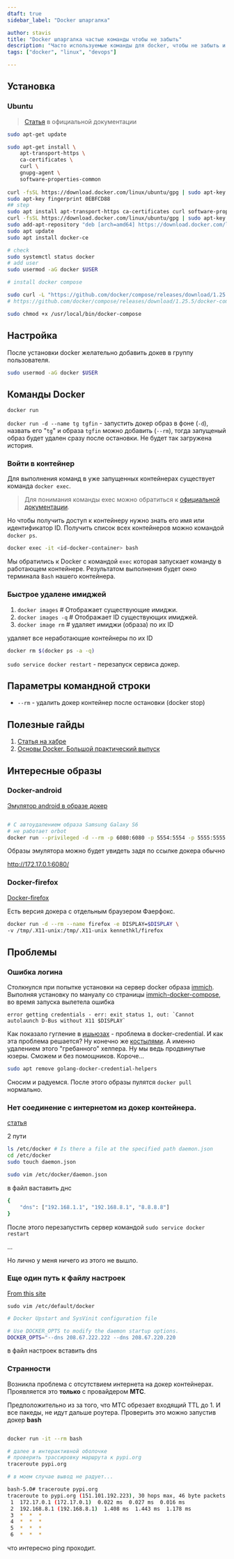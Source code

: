 ```yaml
---
dtaft: true
sidebar_label: "Docker шпаргалка"

author: stavis
title: "Docker шпаргалка частые команды чтобы не забыть"
description: "Часто используемые команды для docker, чтобы не забыть и не искать по интернетам"
tags: ["docker", "linux", "devops"]

---
```


## Установка

### Ubuntu

> [Статья](https://docs.docker.com/desktop/install/ubuntu/) в официальной документации

```bash
sudo apt-get update

sudo apt-get install \
    apt-transport-https \
    ca-certificates \
    curl \
    gnupg-agent \
    software-properties-common
    
curl -fsSL https://download.docker.com/linux/ubuntu/gpg | sudo apt-key add -
sudo apt-key fingerprint 0EBFCD88
## step
sudo apt install apt-transport-https ca-certificates curl software-properties-common
curl -fsSL https://download.docker.com/linux/ubuntu/gpg | sudo apt-key add -
sudo add-apt-repository "deb [arch=amd64] https://download.docker.com/linux/ubuntu bionic test"
sudo apt update
sudo apt install docker-ce

# check
sudo systemctl status docker
# add user
sudo usermod -aG docker $USER

# install docker compose

sudo curl -L "https://github.com/docker/compose/releases/download/1.25.5/docker-compose-$(uname -s)-$(uname -m)" -o /usr/local/bin/docker-compose
# https://github.com/docker/compose/releases/download/1.25.5/docker-compose-Linux-x86_64

sudo chmod +x /usr/local/bin/docker-compose
```

## Настройка

После установки docker желательно добавить докев в группу пользователя.

```bash
sudo usermod -aG docker $USER
```

## Команды Docker

`docker run`

`docker run -d --name tg tgfin` - запустить докер образ в фоне (`-d`), назвать его "`tg`" и образа `tgfin`
можно добавить (`--rm`), тогда запущеный образ будет удален сразу после остановки. Не будет так загружена история.

### Войти в контейнер

Для выполнения команд в уже запущенных контейнерах существует команда `docker exec`.

> Для понимания команды exec можно обратиться к [официальной документации](https://docs.docker.com/engine/reference/commandline/exec/).

Но чтобы получить доступ к контейнеру нужно знать его имя или идентификатор ID. Получить список всех контейнеров можно командой `docker ps`.

```bash
docker exec -it <id-docker-container> bash
```

Мы обратились к Docker с командой `exec` которая запускает команду в работающем контейнере. Результатом выполнения будет окно терминала `Bash` нашего контейнера.

### Быстрое удалене имиджей

1. `docker images` # Отображает существующие имиджи.
2. `docker images -q` # Отображает ID существующих имиджей.
3. `docker image rm` # удаляет имиджи (образа) по их ID

удаляет все неработающие контейнеры по их ID

```bash
docker rm $(docker ps -a -q)
```

`sudo service docker restart` - перезапуск сервиса докер.

## Параметры командной строки

- `--rm` - удалить докер контейнер после остановки (docker stop)

## Полезные гайды

1. [Статья на хабре](https://habr.com/ru/company/flant/blog/336654/)
2. [Основы Docker. Большой практический выпуск](https://www.youtube.com/watch?v=QF4ZF857m44&t=1688s&ab_channel=%D0%90%D1%80%D1%82%D0%B5%D0%BC%D0%9C%D0%B0%D1%82%D1%8F%D1%88%D0%BE%D0%B2)

## Интересные образы

### Docker-android

[Эмулятор android в образе докер][docker-android]

[docker-android]: https://github.com/budtmo/docker-android "Githud docker-android"

```bash

# С автоудалением образа Samsung Galaxy S6
# не работает orbot
docker run --privileged -d --rm -p 6080:6080 -p 5554:5554 -p 5555:5555 -p 7071:7071 -e DEVICE="Nexus 5" -v /home/wega/Downloads/android_download:/storage/emulated/0/Download --name android-torrent budtmo/docker-android-x86-9.0 
```

Образы эмулятора можно будет увидеть задя по ссылке докера обычно

http://172.17.0.1:6080/

### Docker-firefox

[Docker-firefox][docker-firefox]

[docker-firefox]: https://github.com/jlesage/docker-firefox "Githud Docker-firefox"

Есть версия докера с отдельным браузером Фаерфокс.

```bash
docker run -d --rm --name firefox -e DISPLAY=$DISPLAY \
-v /tmp/.X11-unix:/tmp/.X11-unix kennethkl/firefox
```

## Проблемы

### Ошибка логина

Столкнулся при попытке установки на сервер docker образа [immich](https://immich.app/).  
Выполняя установку по мануалу со страницы [immich-docker-compose](https://immich.app/docs/install/docker-compose), во время запуска вылетела ошибка

```
error getting credentials - err: exit status 1, out: `Cannot autolaunch D-Bus without X11 $DISPLAY`
```

Как показало гугление в [ишьюзах](https://github.com/immich-app/immich/issues/1012) - проблема в docker-credential.
И как эта проблема решается? Ну конечно же [костылями](https://stackoverflow.com/questions/51222996/docker-login-fails-on-a-server-with-no-x11-installed/52251706#52251706). А именно удалением этого "гребанного" хелпера. Ну мы ведь продвинутые юзеры. Сможем и без помощников. Короче...

```bash
sudo apt remove golang-docker-credential-helpers
```

Сносим и радуемся. После этого образы пулятся `docker pull` нормально.

### Нет соединение с интернетом из докер контейнера.

[статья](https://odino.org/cannot-connect-to-the-internet-from-your-docker-containers/)

2 пути 

```bash
ls /etc/docker # Is there a file at the specified path daemon.json
cd /etc/docker
sudo touch daemon.json

sudo vim /etc/docker/daemon.json
```

в файл ваставить днс

```bash
{
    "dns": ["192.168.1.1", "192.168.8.1", "8.8.8.8"]
}
```

После этого перезапустить сервер командой
`sudo service docker restart`

...

Но лично у меня ничего из этого не вышло.

### Еще один путь к файлу настроек

[From this site](https://github.com/laradock/laradock/issues/2047)

`sudo vim /etc/default/docker`

```sh
# Docker Upstart and SysVinit configuration file

# Use DOCKER_OPTS to modify the daemon startup options.
DOCKER_OPTS="--dns 208.67.222.222 --dns 208.67.220.220
```

в файл настроек вставить dns

### Странности

Возникла проблема с отсутствием интернета на докер контейнерах.
Проявляется это **только** с провайдером **МТС**.

Предположительно из за того, что МТС обрезает входящий TTL до 1.
И все пакеды, не идут дальше роутера.
Проверить это можно запустив докер **bash**

```bash

docker run -it --rm bash

# далее в интерактивной оболочке
# проверить трассировку маршрута к pypi.org
traceroute pypi.org

# в моем случае вывод не радует...

```
```bash
bash-5.0# traceroute pypi.org
traceroute to pypi.org (151.101.192.223), 30 hops max, 46 byte packets
 1  172.17.0.1 (172.17.0.1)  0.022 ms  0.027 ms  0.016 ms
 2  192.168.8.1 (192.168.8.1)  1.408 ms  1.443 ms  1.178 ms
 3  *  *  *
 4  *  *  *
 5  *  *  *
 6  *  *  *
```
что интересно ping проходит.


